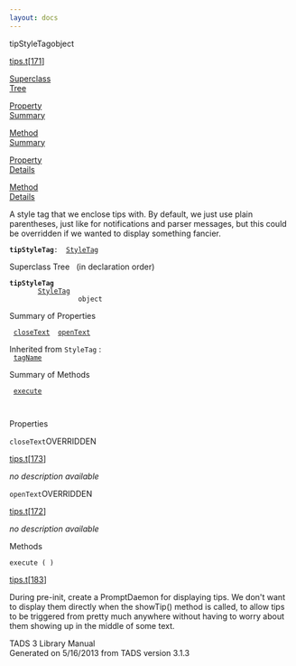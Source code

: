 ```yaml
---
layout: docs
---
```

<span class="title">tipStyleTag</span><span class="type">object</span>

[tips.t](../file/tips.t.html)\[[171](../source/tips.t.html#171)\]

[Superclass  
Tree](#_SuperClassTree_)

[Property  
Summary](#_PropSummary_)

[Method  
Summary](#_MethodSummary_)

[Property  
Details](#_Properties_)

[Method  
Details](#_Methods_)

<div class="fdesc">

A style tag that we enclose tips with. By default, we just use plain
parentheses, just like for notifications and parser messages, but this
could be overridden if we wanted to display something fancier.

**`tipStyleTag`**` :   `[`StyleTag`](../object/StyleTag.html)

</div>

<span id="_SuperClassTree_"></span>

<div class="mjhd">

<span class="hdln">Superclass Tree</span>   (in declaration order)

</div>

**`tipStyleTag`**  
`         `[`StyleTag`](../object/StyleTag.html)  
`                 object`  
<span id="_PropSummary_"></span>

<div class="mjhd">

<span class="hdln">Summary of Properties</span>  

</div>

` `[`closeText`](#closeText)`  `[`openText`](#openText)`  `

Inherited from `StyleTag` :  
` `[`tagName`](../object/StyleTag.html#tagName)`  `

<span id="_MethodSummary_"></span>

<div class="mjhd">

<span class="hdln">Summary of Methods</span>  

</div>

` `[`execute`](#execute)`  `

` `

<span id="_Properties_"></span>

<div class="mjhd">

<span class="hdln">Properties</span>  

</div>

<span id="closeText"></span>

`closeText`<span class="rem">OVERRIDDEN</span>

[tips.t](../file/tips.t.html)\[[173](../source/tips.t.html#173)\]

<div class="desc">

*no description available*

</div>

<span id="openText"></span>

`openText`<span class="rem">OVERRIDDEN</span>

[tips.t](../file/tips.t.html)\[[172](../source/tips.t.html#172)\]

<div class="desc">

*no description available*

</div>

<span id="_Methods_"></span>

<div class="mjhd">

<span class="hdln">Methods</span>  

</div>

<span id="execute"></span>

`execute ( )`

[tips.t](../file/tips.t.html)\[[183](../source/tips.t.html#183)\]

<div class="desc">

During pre-init, create a PromptDaemon for displaying tips. We don't
want to display them directly when the showTip() method is called, to
allow tips to be triggered from pretty much anywhere without having to
worry about them showing up in the middle of some text.

</div>

<div class="ftr">

TADS 3 Library Manual  
Generated on 5/16/2013 from TADS version 3.1.3

</div>
